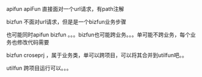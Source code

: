 


apifun   apiFun  直接面对一个url请求，有path注解


bizfun  不面对url请求，但是是一个bizfun业务步骤

也可能同时apifun  bizfun
。。。bizfun也可能跨业务。。。单可能不跨业务，每个业务也修改代码需要


bizfun croseprj     ，属于业务类，单可以跨项目，可以将其合并到utilfun吧。。


utilfun  跨项目运行可以。。。

